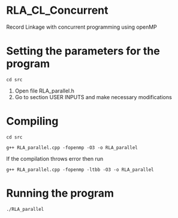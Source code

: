 # RLA_CL_Concurrent
Record Linkage with concurrent programming using openMP

# Setting the parameters for the program

```
cd src
```
1. Open file RLA_parallel.h
2. Go to section USER INPUTS and make necessary modifications

# Compiling
```
cd src
```
```
g++ RLA_parallel.cpp -fopenmp -O3 -o RLA_parallel
```
If the compilation throws error then run

```
g++ RLA_parallel.cpp -fopenmp -ltbb -O3 -o RLA_parallel
```

# Running the program

```
./RLA_parallel
```

